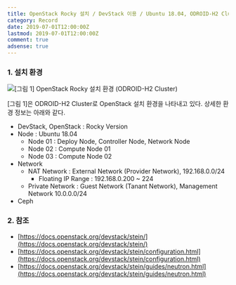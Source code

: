 ```yaml
---
title: OpenStack Rocky 설치 / DevStack 이용 / Ubuntu 18.04, ODROID-H2 Cluster 환경
category: Record
date: 2019-07-01T12:00:00Z
lastmod: 2019-07-01T12:00:00Z
comment: true
adsense: true
---
```


### 1. 설치 환경

![[그림 1] OpenStack Rocky 설치 환경 (ODROID-H2 Cluster)]({{site.baseurl}}/images/record/OpenStack_Rocky_Install_DevStack_Ubuntu_18.04_ODROID-H2_Cluster/Environment.PNG)

[그림 1]은 ODROID-H2 Cluster로 OpenStack 설치 환경을 나타내고 있다. 상세한 환경 정보는 아래와 같다.

* DevStack, OpenStack : Rocky Version
* Node : Ubuntu 18.04
  * Node 01 : Deploy Node, Controller Node, Network Node
  * Node 02 : Compute Node 01
  * Node 03 : Compute Node 02
* Network
  * NAT Network : External Network (Provider Network), 192.168.0.0/24
      * Floating IP Range : 192.168.0.200 ~ 224
  * Private Network : Guest Network (Tanant Network), Management Network 10.0.0.0/24
* Ceph

### 2. 참조

* [https://docs.openstack.org/devstack/stein/](https://docs.openstack.org/devstack/stein/)
* [https://docs.openstack.org/devstack/stein/configuration.html](https://docs.openstack.org/devstack/stein/configuration.html)
* [https://docs.openstack.org/devstack/stein/guides/neutron.html](https://docs.openstack.org/devstack/stein/guides/neutron.html)
